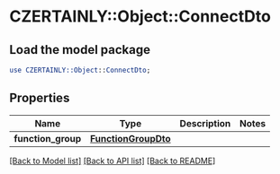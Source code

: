 # CZERTAINLY::Object::ConnectDto

## Load the model package
```perl
use CZERTAINLY::Object::ConnectDto;
```

## Properties
Name | Type | Description | Notes
------------ | ------------- | ------------- | -------------
**function_group** | [**FunctionGroupDto**](FunctionGroupDto.md) |  | 

[[Back to Model list]](../README.md#documentation-for-models) [[Back to API list]](../README.md#documentation-for-api-endpoints) [[Back to README]](../README.md)


